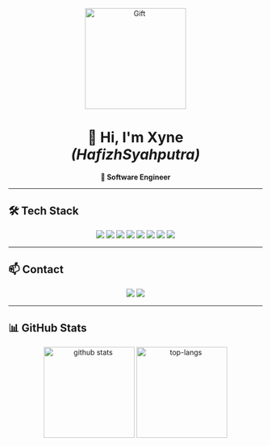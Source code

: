 <!-- Banner / Header -->
<p align="center">
  <img src="https://media.giphy.com/media/3ohhwH6fQ3YJxZDdWk/giphy.gif" width="200" alt="Gift" />
</p>

<h1 align="center">👋 Hi, I'm Xyne <br/><i>(HafizhSyahputra)</i></h1>
<p align="center">
  <b>🚀 Software Engineer</b>
</p>

---

## 🛠️ Tech Stack
<p align="center">
  <img src="https://img.shields.io/badge/JavaScript-F7DF1E?style=for-the-badge&logo=javascript&logoColor=black"/>
  <img src="https://img.shields.io/badge/TypeScript-3178C6?style=for-the-badge&logo=typescript&logoColor=white"/>
  <img src="https://img.shields.io/badge/Python-3776AB?style=for-the-badge&logo=python&logoColor=white"/>
  <img src="https://img.shields.io/badge/React-20232A?style=for-the-badge&logo=react&logoColor=61DAFB"/>
  <img src="https://img.shields.io/badge/Node.js-339933?style=for-the-badge&logo=nodedotjs&logoColor=white"/>
  <img src="https://img.shields.io/badge/NestJS-E0234E?style=for-the-badge&logo=nestjs&logoColor=white"/>
  <img src="https://img.shields.io/badge/Express-000000?style=for-the-badge&logo=express&logoColor=white"/>
  <img src="https://img.shields.io/badge/Docker-2496ED?style=for-the-badge&logo=docker&logoColor=white"/>
</p>

---

## 📫 Contact
<p align="center">
  <a href="https://instagram.com/hafiz.sn"><img src="https://img.shields.io/badge/Instagram-E4405F?style=for-the-badge&logo=instagram&logoColor=white"/></a>
  <a href="mailto:ptr.putramail@gmail.com"><img src="https://img.shields.io/badge/Email-D14836?style=for-the-badge&logo=gmail&logoColor=white"/></a>
</p>

---

## 📊 GitHub Stats
<p align="center">
  <img src="https://github-readme-stats.vercel.app/api?username=HafizhSyahputra&show_icons=true&theme=dark" alt="github stats" height="180"/>
  <img src="https://github-readme-stats.vercel.app/api/top-langs/?username=HafizhSyahputra&layout=compact&theme=dark" alt="top-langs" height="180"/>
</p>
